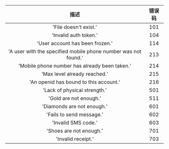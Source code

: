 |描述|错误码|
|:---:|:---:|
|'File doesn't exist.'|101|
|'Invalid auth token.'|104|
|'User account has been frozen.'|114|
|'A user with the specified mobile phone number was not found.'|213|
|'Mobile phone number has already been taken.'|214|
|'Max level already reached.'|215|
|'An openid has bound to this account.'|216|
|'Lack of physical strength.'|501|
|'Gold are not enough.'|511|
|'Diamonds are not enough.'|601|
|'Fails to send message.'|602|
|'Invalid SMS code.'|603|
|'Shoes are not enough.'|701|
|'Invalid receipt.'|703|
